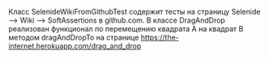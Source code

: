 Класс SelenideWikiFromGithubTest содержит тесты на страницу Selenide --> Wiki --> SoftAssertions в github.com.
В классе DragAndDrop реализован функционал по перемещению квадрата А на квадрат B методом dragAndDropTo на странице https://the-internet.herokuapp.com/drag_and_drop
